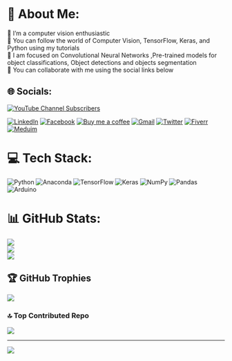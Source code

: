 # 💫 About Me:
🔭 I’m a computer vision enthusiastic<br>🌱 You can follow the world of Computer Vision, TensorFlow, Keras, and Python using  my tutorials <br>💬 I am focused on Convolutional Neural Networks ,Pre-trained models for object classifications, Object detections and objects segmentation <br>👯 You can collaborate with me using the social links below<br>


## 🌐 Socials:
[![YouTube Channel Subscribers](https://img.shields.io/youtube/channel/subscribers/UCTiWJJhaH6BviSWKLJUM9sg?logo=youtube&logoColor=red&style=for-the-badge)](https://www.youtube.com/channel/UCTiWJJhaH6BviSWKLJUM9sg) 

[![LinkedIn](https://img.shields.io/badge/LinkedIn-3670A0.svg?logo=linkedin&logoColor=white)](https://www.linkedin.com/in/eran-feit-9463ba75/) [![Facebook](https://img.shields.io/badge/Facebook-%2344A833.svg?logo=Facebook&logoColor=white)](https://www.facebook.com/groups/3080601358933585) [![Buy me a coffee](https://img.shields.io/badge/BuyMeACoffee-005571.svg?logo=Buymeacoffee&logoColor=white)](https://ko-fi.com/eranfeit) [![Gmail](https://img.shields.io/badge/Gmail-%23EE4C2C.svg?logo=Gmail&logoColor=white)](mailto:feitgemel@gmail.com) [![Twitter](https://img.shields.io/badge/Twitter-%23FF6F00.svg?logo=Twitter&logoColor=white)](https://twitter.com/eran_feit) [![Fiverr](https://img.shields.io/badge/Fiverr-00979D.svg?logo=Fiverr&logoColor=white)](https://www.fiverr.com/s/mB3Pbb) [![Meduim](https://img.shields.io/badge/Medium-FCC624.svg?logo=Medium&logoColor=white)](https://medium.com/@feitgemel)


# 💻 Tech Stack:
![Python](https://img.shields.io/badge/python-3670A0?style=for-the-badge&logo=python&logoColor=ffdd54) ![Anaconda](https://img.shields.io/badge/Anaconda-%2344A833.svg?style=for-the-badge&logo=anaconda&logoColor=white) ![TensorFlow](https://img.shields.io/badge/TensorFlow-%23FF6F00.svg?style=for-the-badge&logo=TensorFlow&logoColor=white) ![Keras](https://img.shields.io/badge/Keras-%23D00000.svg?style=for-the-badge&logo=Keras&logoColor=white) ![NumPy](https://img.shields.io/badge/numpy-%23013243.svg?style=for-the-badge&logo=numpy&logoColor=white) ![Pandas](https://img.shields.io/badge/pandas-%23150458.svg?style=for-the-badge&logo=pandas&logoColor=white) ![Arduino](https://img.shields.io/badge/-Arduino-00979D?style=for-the-badge&logo=Arduino&logoColor=white)
# 📊 GitHub Stats:
![](https://github-readme-stats.vercel.app/api?username=feitgemel&theme=dark&hide_border=false&include_all_commits=false&count_private=true)<br/>
![](https://github-readme-streak-stats.herokuapp.com/?user=feitgemel&theme=dark&hide_border=false)<br/>
![](https://github-readme-stats.vercel.app/api/top-langs/?username=feitgemel&theme=dark&hide_border=false&include_all_commits=true&count_private=true&layout=compact)

## 🏆 GitHub Trophies
![](https://github-profile-trophy.vercel.app/?username=feitgemel&theme=flat&no-frame=false&no-bg=false&margin-w=4)

### 🔝 Top Contributed Repo
![](https://github-contributor-stats.vercel.app/api?username=feitgemel&limit=5&theme=algolia&combine_all_yearly_contributions=true)

---
[![](https://visitcount.itsvg.in/api?id=feitgemel&icon=0&color=0)](https://visitcount.itsvg.in)

<!-- Proudly created with GPRM ( https://gprm.itsvg.in ) -->

